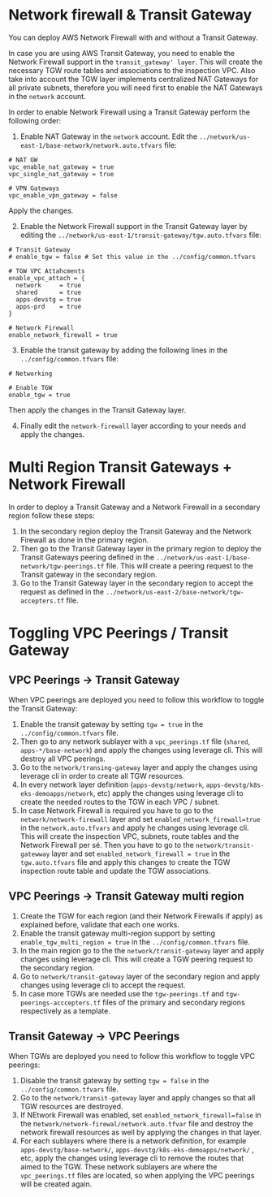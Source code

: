# Network firewall & Transit Gateway

You can deploy AWS Network Firewall with and without a Transit Gateway.  

In case you are using AWS Transit Gateway, you need to enable the Network Firewall support in the `transit_gateway' layer`. This will create the necessary TGW route tables and associations to the inspection VPC. Also take into account the TGW layer implements centralized NAT Gateways for all private subnets, therefore you will need first to enable the NAT Gateways in the `network` account.

In order to enable Network Firewall using a Transit Gateway perform the following order:


1. Enable NAT Gateway in the `network` account. Edit the `../network/us-east-1/base-network/network.auto.tfvars` file:

```
# NAT GW
vpc_enable_nat_gateway = true
vpc_single_nat_gateway = true

# VPN Gateways
vpc_enable_vpn_gateway = false
```

Apply the changes.


2. Enable the Network Firewall support in the Transit Gateway layer by editing the `../network/us-east-1/transit-gateway/tgw.auto.tfvars` file:
```
# Transit Gateway
# enable_tgw = false # Set this value in the ../config/common.tfvars

# TGW VPC Attahcments
enable_vpc_attach = {
  network     = true
  shared      = true
  apps-devstg = true
  apps-prd    = true
}

# Network Firewall
enable_network_firewall = true
```

3. Enable the transit gateway by adding the following lines in the `../config/common.tfvars` file:

```
# Networking

# Enable TGW
enable_tgw = true

```
Then apply the changes in the Transit Gateway layer.

4. Finally edit the `network-firewall` layer according to your needs and apply the changes.


# Multi Region Transit Gateways + Network Firewall

In order to deploy a Transit Gateway and a Network Firewall in a secondary region follow these steps:

1. In the secondary region deploy the Transit Gateway and the Network Firewall as done in the primary region.
2. Then go to the Transit Gateway layer in the primary region to deploy the Transit Gateways peering defined in the `../network/us-east-1/base-network/tgw-peerings.tf` file. This will create a peering request to the Transit gateway in the secondary region.
3. Go to the Transit Gateway layer in the secondary region to accept the request as defined in the `../network/us-east-2/base-network/tgw-accepters.tf` file.

# Toggling VPC Peerings / Transit Gateway

## VPC Peerings -> Transit Gateway

When VPC peerings are deployed you need to follow this workflow to toggle the Transit Gateway:

1. Enable the transit gateway by setting  `tgw = true` in the `../config/common.tfvars` file.
2. Then go to any network sublayer with a `vpc_peerings.tf` file (`shared`, `apps-*/base-network`) and apply the changes using leverage cli. This will destroy all VPC peerings.
3. Go to the `network/transing-gateway` layer and apply the changes using leverage cli in order to create all TGW resources.
4. In every network layer definition (`apps-devstg/network`, `apps-devstg/k8s-eks-demoapps/network`, etc)  apply the changes using leverage cli to create the needed routes to the TGW in each VPC / subnet.
5. In case Network Firewall is required you have to go to the `network/network-firewall` layer and set `enabled_network_firewall=true` in the `network.auto.tfvars`  and apply he changes using leverage cli. This will create the inspection VPC, subnets, route tables and the Network Firewall per sé. Then you have to go to the `network/transit-gatewway` layer and set `enabled_network_firewall = true` in the `tgw.auto.tfvars` file and apply this changes to create the TGW inspection route table and update the TGW associations.

## VPC Peerings -> Transit Gateway multi region

1. Create the TGW for each region (and their Network Firewalls if apply) as explained before, validate that each one works.
2. Enable the transit gateway multi-region support by setting  `enable_tgw_multi_region = true` in the `../config/common.tfvars` file.
3. In the main region go to the the `network/transit-gateway` layer and apply changes using leverage cli. This will create a TGW peering request to the secondary region.
4. Go to `network/transit-gateway` layer of the secondary region and apply changes using leverage cli to accept the request.
5. In case more TGWs are needed use the `tgw-peerings.tf` and  `tgw-peerings-acccepters.tf` files of the primary and secondary regions respectively as a template.

## Transit Gateway -> VPC Peerings

When TGWs are deployed you need to follow this workflow to toggle VPC peerings:

1. Disable the transit gateway by setting  `tgw = false` in the `../config/common.tfvars` file.
2. Go to the `network/transit-gateway` layer and apply  changes so that all TGW resources are destroyed.
3. If  NEtwork Firewall was enabled, set `enabled_network_firewall=false` in the n`etwork/network-firewal/network.auto.tfvar` file and destroy the network firewall resources as well by applying the changes in that layer.
4. For each sublayers where there is a network definition, for example `apps-devstg/base-network/`, `apps-devstg/k8s-eks-demoapps/network/` , etc, apply the changes using leverage cli to remove the routes that aimed to the TGW. These network sublayers are where the `vpc_peerings.tf` files are located, so when applying the VPC peerings will be created again.
